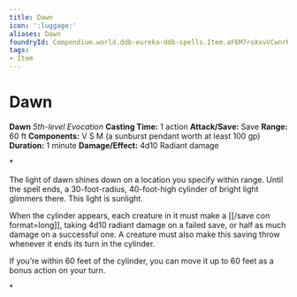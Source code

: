 ```yaml
---
title: Dawn
icon: ':luggage:'
aliases: Dawn
foundryId: Compendium.world.ddb-eureka-ddb-spells.Item.aF6M7roXxvVCwnrR
tags:
- Item
---
```


# Dawn

**Dawn**
_5th-level Evocation_
**Casting Time:** 1 action
**Attack/Save:** Save
**Range:** 60 ft
**Components:** V S M (a sunburst pendant worth at least 100 gp)
**Duration:** 1 minute
**Damage/Effect:** 4d10 Radiant damage

*<p class="Core-Styles_Core-Body">The light of dawn shines down on a location you specify within range. Until the spell ends, a 30-foot-radius, 40-foot-high cylinder of bright light glimmers there. This light is sunlight.</p>
<p class="Core-Styles_Core-Body">When the cylinder appears, each creature in it must make a [[/save con format=long]], taking 4d10 radiant damage on a failed save, or half as much damage on a successful one. A creature must also make this saving throw whenever it ends its turn in the cylinder.</p>
<p class="Core-Styles_Core-Body">If you’re within 60 feet of the cylinder, you can move it up to 60 feet as a bonus action on your turn.</p>*